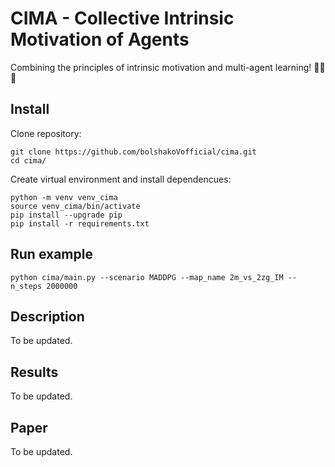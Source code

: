 # CIMA - Collective Intrinsic Motivation of Agents
Combining the principles of intrinsic motivation and multi-agent learning! :robot::pray::robot:

## Install
Clone repository:
```
git clone https://github.com/bolshakoVofficial/cima.git
cd cima/
```

Create virtual environment and install dependencues:
```
python -m venv venv_cima
source venv_cima/bin/activate
pip install --upgrade pip
pip install -r requirements.txt
```

## Run example
```
python cima/main.py --scenario MADDPG --map_name 2m_vs_2zg_IM --n_steps 2000000
```

## Description
To be updated.

## Results
To be updated.

## Paper
To be updated.
